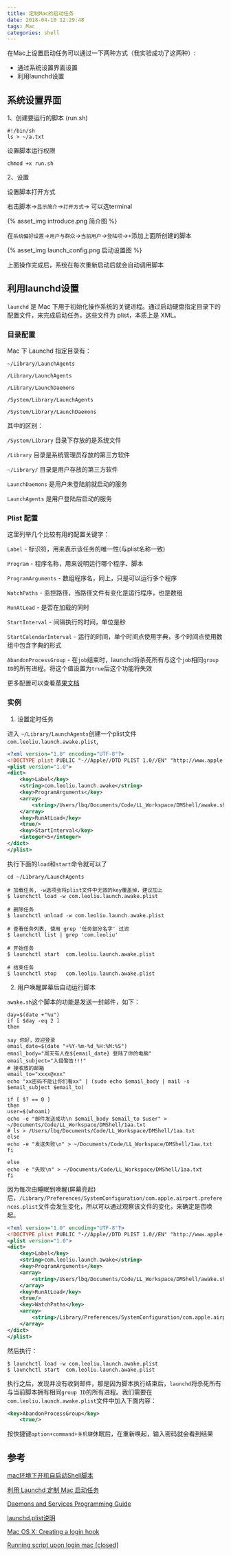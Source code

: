 ```yaml
---
title: 定制Mac的启动任务
date: 2018-04-10 12:29:48
tags: Mac
categories: shell
---
```


在Mac上设置启动任务可以通过一下两种方式（我实验成功了这两种）:

- 通过系统设置界面设置
- 利用launchd设置

<!-- Mac下的启动服务主要有三个地方可配置： 
1，系统偏好设置->帐户->登陆项 
2，/System/Library/StartupItems 和 /Library/StartupItems/ 
3，launchd 系统初始化进程配置。  -->

## 系统设置界面

1、创建要运行的脚本 (run.sh)

```shell
#!/bin/sh
ls > ~/a.txt
```

设置脚本运行权限

```shell
chmod +x run.sh
```

2、设置

设置脚本打开方式

右击脚本->`显示简介`->`打开方式`-> 可以选terminal

{% asset_img introduce.png 简介图 %}

在`系统偏好设置`->`用户与群众`->`当前用户`->`登陆项`->`+`添加上面所创建的脚本

{% asset_img launch_config.png 启动设置图 %}

上面操作完成后，系统在每次重新启动后就会自动调用脚本

## 利用launchd设置

`launchd` 是 Mac 下用于初始化操作系统的关键进程。通过启动硬盘指定目录下的配置文件，来完成启动任务。这些文件为 plist，本质上是 XML。

### 目录配置

Mac 下 Launchd 指定目录有：

`~/Library/LaunchAgents`

`/Library/LaunchAgents`

`/Library/LaunchDaemons`

`/System/Library/LaunchAgents`

`/System/Library/LaunchDaemons`

其中的区别：

`/System/Library` 目录下存放的是系统文件

`/Library` 目录是系统管理员存放的第三方软件

`~/Library/` 目录是用户存放的第三方软件

`LaunchDaemons` 是用户未登陆前就启动的服务

`LaunchAgents` 是用户登陆后启动的服务

### Plist 配置

这里列举几个比较有用的配置关键字：

`Label` - 标识符，用来表示该任务的唯一性(与plist名称一致)

`Program` - 程序名称，用来说明运行哪个程序、脚本

`ProgramArguments` - 数组程序名，同上，只是可以运行多个程序

`WatchPaths` - 监控路径，当路径文件有变化是运行程序，也是数组

`RunAtLoad` - 是否在加载的同时

`StartInterval` - 间隔执行的时间，单位是秒

`StartCalendarInterval` - 运行的时间，单个时间点使用字典，多个时间点使用数组中包含字典的形式

`AbandonProcessGroup` - 在`job`结束时，launchd将杀死所有与这个`job`相同`group ID`的所有进程。将这个值设置为`true`后这个功能将失效

更多配置可以查看[苹果文档](https://developer.apple.com/legacy/library/documentation/Darwin/Reference/ManPages/man5/launchd.plist.5.html#//apple_ref/doc/man/5/launchd.plist)

### 实例

1. 设置定时任务

进入 `~/Library/LaunchAgents`创建一个plist文件`com.leoliu.launch.awake.plist`,

```xml
<?xml version="1.0" encoding="UTF-8"?>
<!DOCTYPE plist PUBLIC "-//Apple//DTD PLIST 1.0//EN" "http://www.apple.com/DTDs/PropertyList-1.0.dtd">
<plist version="1.0">
<dict>
	<key>Label</key>
	<string>com.leoliu.launch.awake</string>
	<key>ProgramArguments</key>
	<array>
		<string>/Users/lbq/Documents/Code/LL_Workspace/DMShell/awake.sh</string>
	</array>
	<key>RunAtLoad</key>
	<true/>
	<key>StartInterval</key>
	<integer>5</integer>
</dict>
</plist>
```

执行下面的`load`和`start`命令就可以了

```shell
cd ~/Library/LaunchAgents

# 加载任务, -w选项会将plist文件中无效的key覆盖掉，建议加上
$ launchctl load -w com.leoliu.launch.awake.plist

# 删除任务
$ launchctl unload -w com.leoliu.launch.awake.plist

# 查看任务列表, 使用 grep '任务部分名字' 过滤
$ launchctl list | grep 'com.leoliu'

# 开始任务
$ launchctl start  com.leoliu.launch.awake.plist

# 结束任务
$ launchctl stop   com.leoliu.launch.awake.plist
```

2. 用户唤醒屏幕后自动运行脚本

`awake.sh`这个脚本的功能是发送一封邮件，如下：

```shell
day=$(date +"%u")
if [ $day -eq 2 ]
then

say 你好，欢迎登录
email_date=$(date "+%Y-%m-%d_%H:%M:%S")  
email_body="周天有人在${email_date} 登陆了你的电脑"
email_subject="入侵警告!!!"
# 接收放的邮箱
email_to="xxxx@xxx"
echo "xx密码不能让你们看xx" | (sudo echo $email_body | mail -s $email_subject $email_to) 

if [ $? == 0 ]
then 
user=$(whoami)
echo -e "邮件发送成功\n $email_body $email_to $user" > ~/Documents/Code/LL_Workspace/DMShell/1aa.txt
# ls > /Users/lbq/Documents/Code/LL_Workspace/DMShell/1aa.txt
else 
echo -e "发送失败\n" > ~/Documents/Code/LL_Workspace/DMShell/1aa.txt
fi

else 
echo -e "失败\n" > ~/Documents/Code/LL_Workspace/DMShell/1aa.txt
fi
```

因为每次由睡眠到唤醒(屏幕亮起)后，`/Library/Preferences/SystemConfiguration/com.apple.airport.preferences.plist`文件会发生变化，所以可以通过观察该文件的变化，来确定是否唤起。

```xml
<?xml version="1.0" encoding="UTF-8"?>
<!DOCTYPE plist PUBLIC "-//Apple//DTD PLIST 1.0//EN" "http://www.apple.com/DTDs/PropertyList-1.0.dtd">
<plist version="1.0">
<dict>
	<key>Label</key>
	<string>com.leoliu.launch.awake</string>
	<key>ProgramArguments</key>
	<array>
		<string>/Users/lbq/Documents/Code/LL_Workspace/DMShell/awake.sh</string>
	</array>
	<key>RunAtLoad</key>
	<true/>
	<key>WatchPaths</key>
	<array>
		<string>/Library/Preferences/SystemConfiguration/com.apple.airport.preferences.plist</string>
	</array>
</dict>
</plist>
```

然后执行：

```shell
$ launchctl load -w com.leoliu.launch.awake.plist
$ launchctl start  com.leoliu.launch.awake.plist
```

执行之后，发现并没有收到邮件，那是因为脚本执行结束后，`launchd`将杀死所有与当前脚本拥有相同`group ID`的所有进程。我们需要在`com.leoliu.launch.awake.plist`文件中加入下面内容：

```xml
<key>AbandonProcessGroup</key>
	<true/>
```

按快捷键`option+command+关机键`休眠后，在重新唤起，输入密码就会看到结果

## 参考

[mac环境下开机自启动Shell脚本](http://makaiqian.com/setting-boot/)

[利用 Launchd 定制 Mac 启动任务](https://zhuanlan.zhihu.com/p/25049770)

[Daemons and Services Programming Guide](https://developer.apple.com/library/content/documentation/MacOSX/Conceptual/BPSystemStartup/Chapters/Introduction.html#//apple_ref/doc/uid/10000172i-SW1-SW1)

[launchd.plist说明](https://developer.apple.com/legacy/library/documentation/Darwin/Reference/ManPages/man5/launchd.plist.5.html#//apple_ref/doc/man/5/launchd.plist)

[Mac OS X: Creating a login hook](https://support.apple.com/de-at/HT2420)

[Running script upon login mac [closed]](https://stackoverflow.com/questions/6442364/running-script-upon-login-mac)